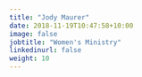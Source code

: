 ```yaml
---
title: "Jody Maurer"
date: 2018-11-19T10:47:58+10:00
image: false
jobtitle: "Women's Ministry"
linkedinurl: false
weight: 10
---
```


